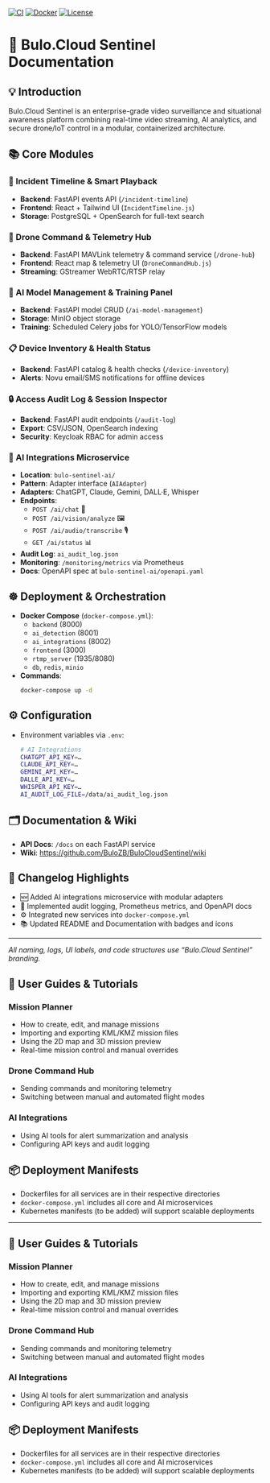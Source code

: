 [![CI](https://github.com/BuloZB/BuloCloudSentinel/actions/workflows/ci.yml/badge.svg)](https://github.com/BuloZB/BuloCloudSentinel/actions/workflows/ci.yml) [![Docker](https://img.shields.io/docker/cloud/build/bulozbd/bulo-cloud-sentinel)](https://hub.docker.com/r/bulozbd/bulo-cloud-sentinel) [![License](https://img.shields.io/github/license/BuloZB/BuloCloudSentinel)]()

# 📖 Bulo.Cloud Sentinel Documentation

## 💡 Introduction
Bulo.Cloud Sentinel is an enterprise-grade video surveillance and situational awareness platform combining real-time video streaming, AI analytics, and secure drone/IoT control in a modular, containerized architecture.

## 📚 Core Modules

### 🎥 Incident Timeline & Smart Playback
- **Backend**: FastAPI events API (`/incident-timeline`)
- **Frontend**: React + Tailwind UI (`IncidentTimeline.js`)
- **Storage**: PostgreSQL + OpenSearch for full-text search

### 🚁 Drone Command & Telemetry Hub
- **Backend**: FastAPI MAVLink telemetry & command service (`/drone-hub`)
- **Frontend**: React map & telemetry UI (`DroneCommandHub.js`)
- **Streaming**: GStreamer WebRTC/RTSP relay

### 🤖 AI Model Management & Training Panel
- **Backend**: FastAPI model CRUD (`/ai-model-management`)
- **Storage**: MinIO object storage
- **Training**: Scheduled Celery jobs for YOLO/TensorFlow models

### 📋 Device Inventory & Health Status
- **Backend**: FastAPI catalog & health checks (`/device-inventory`)
- **Alerts**: Novu email/SMS notifications for offline devices

### 🔒 Access Audit Log & Session Inspector
- **Backend**: FastAPI audit endpoints (`/audit-log`)
- **Export**: CSV/JSON, OpenSearch indexing
- **Security**: Keycloak RBAC for admin access

### 🧠 AI Integrations Microservice
- **Location**: `bulo-sentinel-ai/`
- **Pattern**: Adapter interface (`AIAdapter`)
- **Adapters**: ChatGPT, Claude, Gemini, DALL·E, Whisper
- **Endpoints**:
  - `POST /ai/chat` 💬
  - `POST /ai/vision/analyze` 🖼️
  - `POST /ai/audio/transcribe` 🎙️
  - `GET /ai/status` 📊
- **Audit Log**: `ai_audit_log.json`
- **Monitoring**: `/monitoring/metrics` via Prometheus
- **Docs**: OpenAPI spec at `bulo-sentinel-ai/openapi.yaml`

## ☸️ Deployment & Orchestration
- **Docker Compose** (`docker-compose.yml`):
  - `backend` (8000)  
  - `ai_detection` (8001)  
  - `ai_integrations` (8002)  
  - `frontend` (3000)  
  - `rtmp_server` (1935/8080)  
  - `db`, `redis`, `minio`  
- **Commands**:
  ```bash
  docker-compose up -d
  ```

## ⚙️ Configuration
- Environment variables via `.env`:
  ```bash
  # AI Integrations
  CHATGPT_API_KEY=…
  CLAUDE_API_KEY=…
  GEMINI_API_KEY=…
  DALLE_API_KEY=…
  WHISPER_API_KEY=…
  AI_AUDIT_LOG_FILE=/data/ai_audit_log.json
  ```

## 🗂️ Documentation & Wiki
- **API Docs**: `/docs` on each FastAPI service  
- **Wiki**: https://github.com/BuloZB/BuloCloudSentinel/wiki

## 📅 Changelog Highlights
- 🆕 Added AI integrations microservice with modular adapters  
- 🔄 Implemented audit logging, Prometheus metrics, and OpenAPI docs  
- ⚙️ Integrated new services into `docker-compose.yml`  
- 📚 Updated README and Documentation with badges and icons

---
_All naming, logs, UI labels, and code structures use “Bulo.Cloud Sentinel” branding._

## 📝 User Guides & Tutorials

### Mission Planner
- How to create, edit, and manage missions
- Importing and exporting KML/KMZ mission files
- Using the 2D map and 3D mission preview
- Real-time mission control and manual overrides

### Drone Command Hub
- Sending commands and monitoring telemetry
- Switching between manual and automated flight modes

### AI Integrations
- Using AI tools for alert summarization and analysis
- Configuring API keys and audit logging

## 📦 Deployment Manifests

- Dockerfiles for all services are in their respective directories
- `docker-compose.yml` includes all core and AI microservices
- Kubernetes manifests (to be added) will support scalable deployments

---

## 📝 User Guides & Tutorials

### Mission Planner
- How to create, edit, and manage missions
- Importing and exporting KML/KMZ mission files
- Using the 2D map and 3D mission preview
- Real-time mission control and manual overrides

### Drone Command Hub
- Sending commands and monitoring telemetry
- Switching between manual and automated flight modes

### AI Integrations
- Using AI tools for alert summarization and analysis
- Configuring API keys and audit logging

## 📦 Deployment Manifests

- Dockerfiles for all services are in their respective directories
- `docker-compose.yml` includes all core and AI microservices
- Kubernetes manifests (to be added) will support scalable deployments
